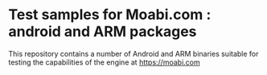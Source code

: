 # Test samples for Moabi.com : android and ARM packages

This repository contains a number of Android and ARM binaries suitable for testing the capabilities of the engine at https://moabi.com

